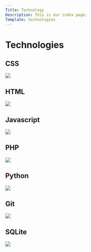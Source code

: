 ```yaml
---
Title: Technology
Description: This is our index page.
Template: technologies
---
```


Technologies
==========================
<div class="boxes technology-CSS">
<h2>CSS</h2>
<a href="%base_url%?technology/css"><img src="%base_url%/assets/img/css.jpg"></a>
</div>

<div class="boxes technology-HTML">
<h2>HTML</h2>
<a href="%base_url%?technology/html"><img src="%base_url%/assets/img/html.jpg"></a>
</div>

<div class="boxes technology-javascript">
<h2>Javascript</h2>
<a href="%base_url%?technology/javascript"><img src="%base_url%/assets/img/js.jpg"></a>
</div>

<div class="boxes technology-PHP">
<h2>PHP</h2>
<a href="%base_url%?technology/php"><img src="%base_url%/assets/img/php.jpg"></a>
</div>

<div class="boxes technology-python">
<h2>Python</h2>
<a href="%base_url%?technology/python"><img src="%base_url%/assets/img/python.jpg"></a>
</div>

<div class="boxes technology-git">
<h2>Git</h2>
<a href="%base_url%?technology/git"><img src="%base_url%/assets/img/git2.jpg"></a>
</div>

<div class="boxes technology-SQL">
<h2>SQLite</h2>
<a href="%base_url%?technology/sqlite"><img src="%base_url%/assets/img/sql.jpg"></a>
</div>